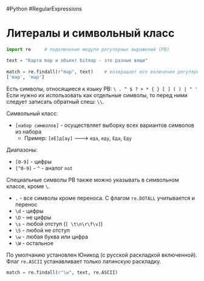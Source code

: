 #Python #RegularExpressions

# Литералы и символьный класс

```python
import re     # подключение модуля регулярных выражений (РВ)

text = "Карта map и объект bitmap - это разные вещи"
 
match = re.findall(r"map", text)    # возвращает все включения регулярного выражения в строке text
['map', 'map']
```

Есть символы, относящиеся к языку РВ: `\ . ^ $ ? + * { } [ ] ( ) | " '`
Если нужно их использовать как отдельные символы, то перед ними следует записать обратный слеш: `\\`.

Символьный класс:
- `[набор символов]` - осуществляет выборку всех вариантов символов из набора
  - Пример: `[еЕ]д[ау]` ---> `еда`, `еду`, `Еда`, `Еду`

Диапазоны:
- `[0-9]` - цифры
- `[^0-9]` - `^` - аналог `not`

Специальные символы РВ также можно указывать в символьном классе, кроме `\`.
- `.` - все символы кроме переноса. С флагом `re.DOTALL` учитывается и перенос
- `\d` - цифры
- `\D` - не цифры
- `\s` - любой отступ (`[ \t\n\r\f\v]`)
- `\S` - любой не отступ
- `\w` - любая буква или цифра
- `\W` - остальное

По умолчанию установлен Юникод (с русской раскладкой включенной). Флаг `re.ASCII` устанавливает только латинскую раскладку.

```python
match = re.findall(r"\w", text, re.ASCII)
```


